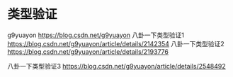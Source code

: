 # 类型验证





g9yuayon
https://blog.csdn.net/g9yuayon
八卦一下类型验证1
https://blog.csdn.net/g9yuayon/article/details/2142354
八卦一下类型验证2
https://blog.csdn.net/g9yuayon/article/details/2193776

八卦一下类型验证3
https://blog.csdn.net/g9yuayon/article/details/2548492



